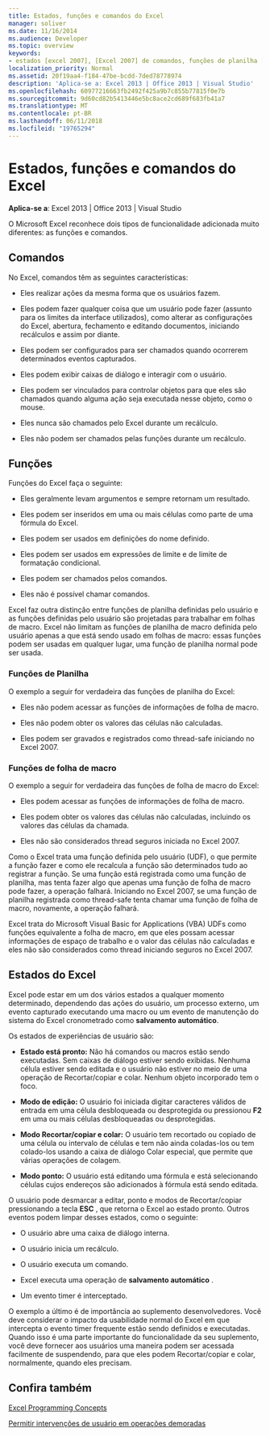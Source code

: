 ```yaml
---
title: Estados, funções e comandos do Excel
manager: soliver
ms.date: 11/16/2014
ms.audience: Developer
ms.topic: overview
keywords:
- estados [excel 2007], [Excel 2007] de comandos, funções de planilha [Excel 2007], funções de folha de macro [Excel 2007], Estados do Excel
localization_priority: Normal
ms.assetid: 20f19aa4-f184-47be-bcdd-7ded78778974
description: 'Aplica-se a: Excel 2013 | Office 2013 | Visual Studio'
ms.openlocfilehash: 60977216663fb2492f425a9b7c855b77815f0e7b
ms.sourcegitcommit: 9d60cd82b5413446e5bc8ace2cd689f683fb41a7
ms.translationtype: MT
ms.contentlocale: pt-BR
ms.lasthandoff: 06/11/2018
ms.locfileid: "19765294"
---
```

# <a name="excel-commands-functions-and-states"></a>Estados, funções e comandos do Excel

 **Aplica-se a**: Excel 2013 | Office 2013 | Visual Studio 
  
O Microsoft Excel reconhece dois tipos de funcionalidade adicionada muito diferentes: as funções e comandos.
  
## <a name="commands"></a>Comandos

No Excel, comandos têm as seguintes características:
  
- Eles realizar ações da mesma forma que os usuários fazem.
    
- Eles podem fazer qualquer coisa que um usuário pode fazer (assunto para os limites da interface utilizados), como alterar as configurações do Excel, abertura, fechamento e editando documentos, iniciando recálculos e assim por diante.
    
- Eles podem ser configurados para ser chamados quando ocorrerem determinados eventos capturados.
    
- Eles podem exibir caixas de diálogo e interagir com o usuário.
    
- Eles podem ser vinculados para controlar objetos para que eles são chamados quando alguma ação seja executada nesse objeto, como o mouse.
    
- Eles nunca são chamados pelo Excel durante um recálculo.
    
- Eles não podem ser chamados pelas funções durante um recálculo.
    
## <a name="functions"></a>Funções

Funções do Excel faça o seguinte:
  
- Eles geralmente levam argumentos e sempre retornam um resultado.
    
- Eles podem ser inseridos em uma ou mais células como parte de uma fórmula do Excel.
    
- Eles podem ser usados em definições do nome definido.
    
- Eles podem ser usados em expressões de limite e de limite de formatação condicional.
    
- Eles podem ser chamados pelos comandos.
    
- Eles não é possível chamar comandos.
    
Excel faz outra distinção entre funções de planilha definidas pelo usuário e as funções definidas pelo usuário são projetadas para trabalhar em folhas de macro. Excel não limitam as funções de planilha de macro definida pelo usuário apenas a que está sendo usado em folhas de macro: essas funções podem ser usadas em qualquer lugar, uma função de planilha normal pode ser usada.
  
### <a name="worksheet-functions"></a>Funções de Planilha

O exemplo a seguir for verdadeira das funções de planilha do Excel:
  
- Eles não podem acessar as funções de informações de folha de macro.
    
- Eles não podem obter os valores das células não calculadas.
    
- Eles podem ser gravados e registrados como thread-safe iniciando no Excel 2007.
    
### <a name="macro-sheet-functions"></a>Funções de folha de macro

O exemplo a seguir for verdadeira das funções de folha de macro do Excel:
  
- Eles podem acessar as funções de informações de folha de macro.
    
- Eles podem obter os valores das células não calculadas, incluindo os valores das células da chamada.
    
- Eles não são considerados thread seguros iniciada no Excel 2007.
    
Como o Excel trata uma função definida pelo usuário (UDF), o que permite a função fazer e como ele recalcula a função são determinados tudo ao registrar a função. Se uma função está registrada como uma função de planilha, mas tenta fazer algo que apenas uma função de folha de macro pode fazer, a operação falhará. Iniciando no Excel 2007, se uma função de planilha registrada como thread-safe tenta chamar uma função de folha de macro, novamente, a operação falhará.
  
Excel trata do Microsoft Visual Basic for Applications (VBA) UDFs como funções equivalente a folha de macro, em que eles possam acessar informações de espaço de trabalho e o valor das células não calculadas e eles não são considerados como thread iniciando seguros no Excel 2007.
  
## <a name="excel-states"></a>Estados do Excel

Excel pode estar em um dos vários estados a qualquer momento determinado, dependendo das ações do usuário, um processo externo, um evento capturado executando uma macro ou um evento de manutenção do sistema do Excel cronometrado como **salvamento automático**.
  
Os estados de experiências de usuário são:
  
- **Estado está pronto:** Não há comandos ou macros estão sendo executadas. Sem caixas de diálogo estiver sendo exibidas. Nenhuma célula estiver sendo editada e o usuário não estiver no meio de uma operação de Recortar/copiar e colar. Nenhum objeto incorporado tem o foco. 
    
- **Modo de edição:** O usuário foi iniciada digitar caracteres válidos de entrada em uma célula desbloqueada ou desprotegida ou pressionou **F2** em uma ou mais células desbloqueadas ou desprotegidas. 
    
- **Modo Recortar/copiar e colar:** O usuário tem recortado ou copiado de uma célula ou intervalo de células e tem não ainda coladas-los ou tem colado-los usando a caixa de diálogo Colar especial, que permite que várias operações de colagem. 
    
- **Modo ponto:** O usuário está editando uma fórmula e está selecionando células cujos endereços são adicionados à fórmula está sendo editada. 
    
O usuário pode desmarcar a editar, ponto e modos de Recortar/copiar pressionando a tecla **ESC** , que retorna o Excel ao estado pronto. Outros eventos podem limpar desses estados, como o seguinte: 
  
- O usuário abre uma caixa de diálogo interna.
    
- O usuário inicia um recálculo.
    
- O usuário executa um comando.
    
- Excel executa uma operação de **salvamento automático** . 
    
- Um evento timer é interceptado.
    
O exemplo a último é de importância ao suplemento desenvolvedores. Você deve considerar o impacto da usabilidade normal do Excel em que intercepta o evento timer frequente estão sendo definidos e executadas. Quando isso é uma parte importante do funcionalidade da seu suplemento, você deve fornecer aos usuários uma maneira podem ser acessada facilmente de suspendendo, para que eles podem Recortar/copiar e colar, normalmente, quando eles precisam.
  
## <a name="see-also"></a>Confira também



[Excel Programming Concepts](excel-programming-concepts.md)
  
[Permitir intervenções de usuário em operações demoradas](permitting-user-breaks-in-lengthy-operations.md)

